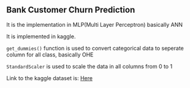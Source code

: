 ## Bank Customer Churn Prediction

It is the implementation in MLP(Multi Layer Perceptron) basically ANN

It is implemented in kaggle.

`get_dummies()` function is used to convert categorical data to seperate column for all class, basically OHE

`StandardScaler` is used to scale the data in all columns from 0 to 1

Link to the kaggle dataset is: [Here](https://www.kaggle.com/datasets/shantanudhakadd/bank-customer-churn-prediction)


